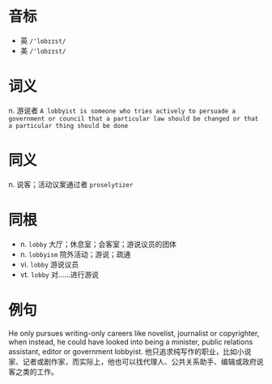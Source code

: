 # 音标

- 英 `/'lɒbɪɪst/`
- 美 `/'lɑbɪɪst/`

# 词义

n. 游说者
`A lobbyist is someone who tries actively to persuade a government or council that a particular law should be changed or that a particular thing should be done`

# 同义

n. 说客；活动议案通过者
`proselytizer`

# 同根

- n. `lobby` 大厅；休息室；会客室；游说议员的团体
- n. `lobbyism` 院外活动；游说；疏通
- vi. `lobby` 游说议员
- vt. `lobby` 对……进行游说

# 例句

He only pursues writing-only careers like novelist, journalist or copyrighter, when instead, he could have looked into being a minister, public relations assistant, editor or government lobbyist.
他只追求纯写作的职业，比如小说家、记者或剧作家，而实际上，他也可以找代理人、公共关系助手、编辑或政府说客之类的工作。


